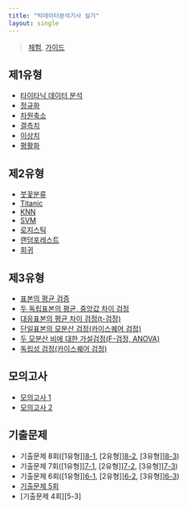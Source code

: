 ```yaml
---
title: "빅데이터분석기사 실기"
layout: single
---
```


> [체험][0-1], [가이드][0-2]

## 제1유형
* [타이타닉 데이터 분석][1-1] 
* [정규화][1-2]
* [차원축소][1-3]
* [결측치][1-4]
* [이상치][1-5]
* [평활화][1-6]

## 제2유형
* [붓꽃분류][2-1]
* [Titanic][2-2]
* [KNN][2-3]
* [SVM][2-4]
* [로지스틱][2-5]
* [랜덤포레스트][2-6]
* [회귀][2-7]

## 제3유형
* [표본의 평균 검증][3-1]
* [두 독립표본의 평균, 중앙값 차이 검정][3-2]
* [대응표본의 평균 차이 검정(t-검정)][3-3]
* [단일표본의 모분산 검정(카이스퀘어 검정)][3-2]
* [두 모분산 비에 대한 가설검정(F-검정, ANOVA)][3-5]
* [독립성 검정(카이스퀘어 검정)][3-6]

## 모의고사
* [모의고사 1][4-1]
* [모의고사 2][4-2]

## 기출문제
* 기출문제 8회([1유형]][8-1], [2유형]][8-2], [3유형]][8-3])
* 기출문제 7회([1유형]][7-1], [2유형]][7-2], [3유형]][7-3])
* 기출문제 6회([1유형]][6-1], [2유형]][6-2], [3유형]][6-3])
* [기출문제 5회][5-2]
* [기출문제 4회][5-3] 

[0-1]: https://dataq.goorm.io/exam/3/%EC%B2%B4%ED%97%98%ED%95%98%EA%B8%B0/quiz/1
[0-2]: https://drive.google.com/file/d/19U5OpjxQXCtDAkafHsLnkK_mxRr8cqAl/view
[1-1]: https://colab.research.google.com/drive/1Tdm-rOxBUQaH6GPtJvIz8lU1lUjVoeLC?usp=sharing
[1-2]: https://colab.research.google.com/drive/1xqKk6Wq1xjoNoF_0zizu7XPsJTZWVu-J?usp=sharing
[1-3]: https://colab.research.google.com/drive/1wJ1-qDS-HZZxjNSEV0R_2SSvhejrMf8T?usp=sharing
[1-4]: https://colab.research.google.com/drive/1Bu-6awPPBji2DJ1o_VciNkY3liHa4YBt?usp=sharing
[1-5]: https://colab.research.google.com/drive/1DjXsNUN7jTSQqeOB4Qm1V6qoJD_YBlNl?usp=sharing
[1-6]: https://colab.research.google.com/drive/18Uyt8h45VobtQQKVpKFzKGerKmdzbcP7?usp=sharing
[2-1]: https://colab.research.google.com/drive/1sV8-1xXT_k5YvTqTAUPg4qhaeAn6dqXU?usp=sharing
[2-2]: https://colab.research.google.com/drive/1n1JSz38CiLkEO8fgcLKlXNTPwG5vJR0-?usp=sharing
[2-3]: https://colab.research.google.com/drive/1nOPE1z0AwRIZ1KJAlC6Ry7CnFgml_VxM?usp=sharing
[2-4]: https://colab.research.google.com/drive/1fMvuS89nlS4NyZympCi3LXXPXoBMIZfs?usp=sharing
[2-5]: https://colab.research.google.com/drive/1EIc6DUO4Dizr4c_b2phfjt3jqJEqndZX?usp=sharing
[2-6]: https://colab.research.google.com/drive/1FQkGw5fulLiyT5xoaErGhZEl9AWtrcPL?usp=sharing
[2-7]: https://colab.research.google.com/drive/1uEiswb5WgNgC4PXK9uHcUIXWgHmaur3N?usp=sharing
[3-1]: https://colab.research.google.com/drive/1zrbyA8iDbP_596mXgY4FQ4lH09V9vV22?usp=sharing
[3-2]: https://colab.research.google.com/drive/1Psb3Ue9hQpBA9HNzUyuRervqnP4YAnKS?usp=sharing
[3-3]: https://colab.research.google.com/drive/1-3oWV6m9CFzeE56O-t0YlRd4znltmpZJ
[3-4]: https://colab.research.google.com/drive/1-4uuWMCzpRUcp6FvT2FXJ5fCJK5FGhbV
[3-5]: https://colab.research.google.com/drive/1-80ZXgAbopU32oYWrQhSZI6cxPy4k7fe
[3-6]: https://colab.research.google.com/drive/1-FVTfoyIfM1zH9bVfs5MrzUrV30RrT2q
[4-1]: https://colab.research.google.com/drive/1Mw-Hy1E1mvWOb6SMLun4N7tJkaqCxVAl?usp=sharing
[4-2]: https://colab.research.google.com/drive/1U0JnNeaZLpJTxYHxuLEzIyl3JU-K1o1y?usp=sharing
[5-1]: https://colab.research.google.com/drive/101f-NtzuYgBMOVnb2-YxI8ana_9t5vPc?usp=sharing
[5-2]: https://colab.research.google.com/drive/1sEQz7hNfZWVO5ZR2fq5EpI3LyWPbQPa5?usp=sharing
[6-1]: https://colab.research.google.com/drive/1WJ4uiGK_fgz8ZrxRLBVTWjqHDJZp-Qxj?usp=sharing
[6-2]: https://colab.research.google.com/drive/1-jMfbaB89SvKbRWR7KemwRKERzXCgplJ
[6-3]: https://colab.research.google.com/drive/1-mea57QdWM2vdHihk3q4W_N-0b1w7Zvy
[7-1]: https://colab.research.google.com/drive/1-Js5h52cc_jyxrxQ8uSp5QAEArvUiPHU
[7-2]: https://colab.research.google.com/drive/1-gjm93SeOzuZ1qwXWN1GW1Y_D4q7whhX
[7-3]: https://colab.research.google.com/drive/1-gEW3ifOLashr52d4gzykoOZnWoV8wG2
[8-1]: https://colab.research.google.com/drive/1-IqhnGpYxHk2m0xUQPeY5s0gDFZ9yvP1
[8-2]: https://colab.research.google.com/drive/1-aZ6Rcj1YtCbpOjavQPyllen2fG_7BQf
[8-3]: https://colab.research.google.com/drive/1-K9NspDXMUBoUvo9bK1uWRhvHyBVeVJB
